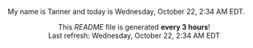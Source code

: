 My name is Tanner and today is Wednesday, October 22, 2:34 AM EDT.

<p align="center">This <i>README</i> file is generated <b>every 3 hours</b>!</br>Last refresh: Wednesday, October 22, 2:34 AM EDT<br /></p>
